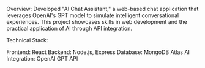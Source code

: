 Overview:
Developed "AI Chat Assistant," a web-based chat application that leverages OpenAI's GPT model to simulate intelligent
conversational experiences. This project showcases skills in web development and the practical application of AI through 
API integration.

Technical Stack:

Frontend: React
Backend: Node.js, Express
Database: MongoDB Atlas
AI Integration: OpenAI GPT API
